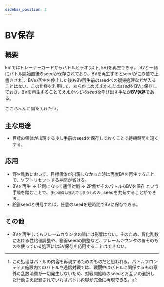 ```yaml
---
sidebar_position: 2
---
```


# BV保存

## 概要
Emではトレーナーカードからバトルビデオ(以下, BV)を再生できる。
BVと一緒にバトル開始直後のseedが保存されており、BVを再生するとseedがこの値で上書きされ[^1]、BVの再生を停止した後もBV再生前のseedへの復帰処理などが入ることはない。この仕様を利用して、あらかじめ<i>ええかんじのseed</i>をBVに保存しておき、BVを再生することで<i>ええかんじのseed</i>を呼び出す手法が<strong>BV保存</strong>である。

ここらへんに図を入れたい。

## 主な用途
- 目標の個体が出現する少し手前のseedを保存しておくことで待機時間を短くする。

## 応用
- 野生乱数において、目標個体が出現しなかった時は再度BVを再生することで、ソフトリセットする手間が省ける。
- BVを再生 → 1P側になって通信対戦 → 2P側がそのバトルのBVを保存 という手順を踏むことで、<small>多少消費は進んでしまうものの、</small>seedを共有することができる。
- 絵画seedと併用すれば、任意のseedを短時間でBVに保存できる。

## その他
- BVを再生してもフレームカウンタの値には影響はない。そのため、孵化乱数における性格値調整や、絵画seedの調整など、フレームカウンタの値そのものを使っている処理にはBV保存を応用することはできない。

[^1]: この処理はバトルの内容を再現するためのものだと思われる。バトルフロンティア施設内でのバトルや通信対戦では、戦闘中はバトルに関係するもの意外の乱数消費が一切発生しないため、対戦開始時のseedとお互いの選択した行動さえ記録されていればバトル内容が完全に再現できる。
